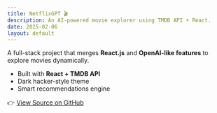 ```yaml
---
title: NetflixGPT 🎬
description: An AI-powered movie explorer using TMDB API + React.
date: 2025-02-06
layout: default
---
```


A full-stack project that merges **React.js** and **OpenAI-like features** to explore movies dynamically.  
- Built with **React + TMDB API**  
- Dark hacker-style theme  
- Smart recommendations engine  

👉 [View Source on GitHub](#)  
